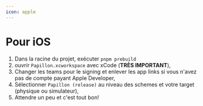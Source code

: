 ```yaml
---
icon: apple
---
```


# Pour iOS

1. Dans la racine du projet, exécuter `pnpm prebuild`
2. ouvrir `Papillon.xcworkspace` avec xCode (**TRÈS IMPORTANT**),
3. Changer les teams pour le signing et enlever les app links si vous n'avez pas de compte payant Apple Developer,
4. Sélectionner `Papillon (release)` au niveau des schemes et votre target (physique ou simulateur),
5. Attendre un peu et c'est tout bon!
